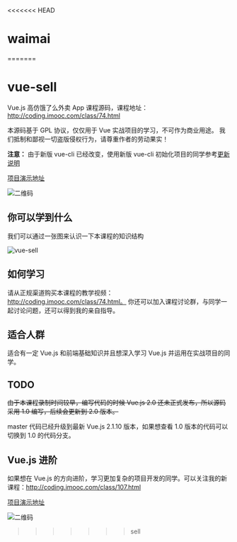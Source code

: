 <<<<<<< HEAD
# waimai
=======
# vue-sell
Vue.js 高仿饿了么外卖 App 课程源码，课程地址： http://coding.imooc.com/class/74.html

本源码基于 GPL 协议，仅仅用于 Vue 实战项目的学习，不可作为商业用途。
我们抵制和鄙视一切盗版侵权行为，请尊重作者的劳动果实！

**注意：** 由于新版 vue-cli 已经改变，使用新版 vue-cli 初始化项目的同学参考[更新说明](https://github.com/ustbhuangyi/vue-sell/blob/master/update.md)

[项目演示地址](http://ustbhuangyi.com/sell/)

![二维码](https://qr.api.cli.im/qr?data=http%253A%252F%252Fustbhuangyi.com%252Fsell%252F%2523%252Fgoods&level=H&transparent=false&bgcolor=%23ffffff&forecolor=%23000000&blockpixel=12&marginblock=1&logourl=&size=280&kid=cliim&key=686203a49c4613080b5b3004323ff977)

## 你可以学到什么
我们可以通过一张图来认识一下本课程的知识结构

![vue-sell](https://webapp.didistatic.com/static/webapp/shield/vue-sell.png)

## 如何学习
请从正规渠道购买本课程的教学视频： http://coding.imooc.com/class/74.html。
你还可以加入课程讨论群，与同学一起讨论问题，还可以得到我的亲自指导。

## 适合人群
适合有一定 Vue.js 和前端基础知识并且想深入学习 Vue.js 并运用在实战项目的同学。

## TODO
~~由于本课程录制时间较早，编写代码的时候 Vue.js 2.0 还未正式发布，所以源码采用 1.0 编写，后续会更新到 2.0 版本。~~

master 代码已经升级到最新 Vue.js 2.1.10 版本，如果想查看 1.0 版本的代码可以切换到 1.0 的代码分支。

## Vue.js 进阶

如果想在 Vue.js 的方向进阶，学习更加复杂的项目开发的同学。可以关注我的新课程：http://coding.imooc.com/class/107.html

[项目演示地址](http://ustbhuangyi.com/music/)

![二维码](https://qr.api.cli.im/qr?data=http%253A%252F%252Fustbhuangyi.com%252Fmusic%252F&level=H&transparent=false&bgcolor=%23ffffff&forecolor=%23000000&blockpixel=12&marginblock=1&logourl=&size=280&kid=cliim&key=731bbcc2b490454d2cc604f98539952c)


>>>>>>> sell
